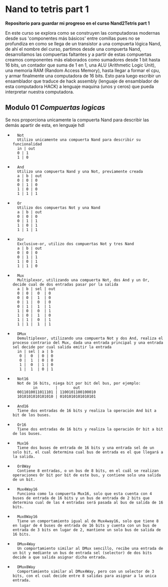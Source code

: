 # Nand to tetris part 1

**Repositorio para guardar mi progreso en el curso Nand2Tetris part 1**

En este curso se explora como se construyen las computadoras modernas desde sus 'componentes más básicos' entre comillas pues no se profundiza en como se llega de un transistor a una compuerta lógica Nand, de ahí el nombre del curso, partimos desde una compuerta Nand, desarrollamos las compuertas faltantes y a partir de estas compuertas creamos componentes más elaborados como sumadores desde 1 bit hasta 16 bits, un contador que suma de 1 en 1, una ALU (Arithmetic Logic Unit), una memoria RAM (Random Access Memory), hasta llegar a formar el cpu, y armar finalmente una computadora de 16 bits.
Esto para luego escribir un ensamblador que traduce de hack assembly (lenguaje de ensamblador de esta computadora HACK) a lenguaje maquina (unos y ceros) que pueda interpretar nuestra computadora.

## Modulo 01 ***Compuertas logicas***

Se nos proporciona unicamente la compuerta Nand para describir las demás apartir de esta, en lenguaje hdl
    
-       Not
        Utilizo unicamente una compuerta Nand para describir su funcionalidad
        in | out
        0 | 1 
        1 | 0

-       And
        Utilizo una compuerta Nand y una Not, previamente creada
        a | b | out
        0 | 0 | 0
        0 | 1 | 0
        1 | 0 | 0
        1 | 1 | 1

-       Or
        Utilizo dos compuertas Not y una Nand
        a | b | out
        0 | 0 | 0
        0 | 1 | 1
        1 | 0 | 1
        1 | 1 | 1

-       Xor
        Exclusive-or, utilizo dos compuertas Not y tres Nand
        a | b | out
        0 | 0 | 0
        0 | 1 | 1
        1 | 0 | 1
        1 | 1 | 0

-       Mux
        Multiplexor, utilizando una compuerta Not, dos And y un Or, decide cual de dos entradas pasar por la salida 
        a | b | sel | out
        0 | 0 |  0  | 0
        0 | 0 |  1  | 0
        0 | 1 |  0  | 0
        0 | 1 |  1  | 1
        1 | 0 |  0  | 1
        1 | 0 |  1  | 0
        1 | 1 |  0  | 1 
        1 | 1 |  1  | 1

-       DMux
        Demultiplexor, utilizando una compuerta Not y dos And, realiza el proceso contrario del Mux, dada una entrada principal y una entrada sel decide por cual salida emitir la entrada
        in | sel | a | b
         0 |  0  | 0 | 0
         0 |  1  | 0 | 0
         1 |  0  | 1 | 0
         1 |  1  | 0 | 1

-       Not16
        Not de 16 bits, niega bit por bit del bus, por ejemplo:
               in        |       out
        0011010011011101 | 1100101100100010
        1010101010101010 | 0101010101010101

-       And16
        Tiene dos entradas de 16 bits y realiza la operación And bit a bit de los buses.

-       Or16
        Tiene dos entradas de 16 bits y realiza la operación Or bit a bit de los buses.

-       Mux16
        Tiene dos buses de entrada de 16 bits y una entrada sel de un solo bit, el cual determina cual bus de entrada es el que llegará a la salida.

-       Or8Way
        Contiene 8 entradas, o un bus de 8 bits, en el cuál se realizan operaciones Or bit por bit de este bus, y contiene solo una salida de un bit.

-       Mux4Way16
        Funciona como la compuerta Mux16, solo que esta cuenta con 4 buses de entrada de 16 bits y un bus de entrada de 2 bits que determina cual de las 4 entradas será pasada al bus de salida de 16 bits.

-       Mux8Way16
        Tiene un comportamiento igual al de Mux4way16, solo que tiene 8 en lugar de 4 buses de entrada de 16 bits y cuenta con un bus de entrada de 3 bits en lugar de 2, mantiene un solo bus de salida de 16 bits.

-       DMux4Way
        Un comportamiento similar al DMux sencillo, recibe una entrada de un bit y mediante un bus de entrada sel (selector) de dos bits decide a que salida asignar dicha entrada.

-       DMux8Way
        Comportamiento similar al DMux4Way, pero con un selector de 3 bits, con el cual decide entre 8 salidas para asignar a la unica entrada.